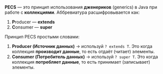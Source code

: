 **PECS** — это принцип использования **дженериков** (generics) в Java при работе с **коллекциями**. Аббревиатура расшифровывается как:
1. **P**roducer — **extends**
2. **C**onsumer — **super**

Принцип PECS простыми словами:
1. **Producer (Источник данных)** → используй `? extends T`. Это когда коллекция **производит данные**, то есть отдаёт (читает) элементы.
2. **Consumer (Потребитель данных)** → используй `? super T`. Это когда коллекция **потребляет данные**, то есть принимает (записывает) элементы.
